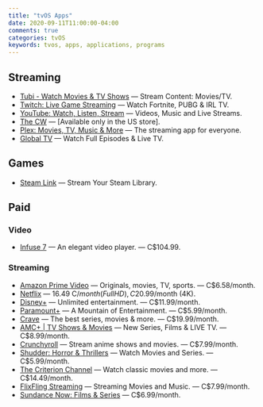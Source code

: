 ```yaml
---
title: "tvOS Apps"
date: 2020-09-11T11:00:00-04:00
comments: true
categories: tvOS
keywords: tvos, apps, applications, programs
---
```


## Streaming

* [Tubi - Watch Movies & TV Shows](https://apps.apple.com/ca/app/tubi-watch-movies-tv-shows/id886445756#?platform=appleTV) — Stream Content: Movies/TV.
* [Twitch: Live Game Streaming](https://apps.apple.com/ca/app/twitch-live-game-streaming/id460177396#?platform=appleTV) — Watch Fortnite, PUBG & IRL TV.
* [YouTube: Watch, Listen, Stream](https://apps.apple.com/ca/app/youtube-watch-upload-and-share-videos/id544007664#?platform=appleTV) — Videos, Music and Live Streams.
* [The CW](https://apps.apple.com/us/app/the-cw/id491730359?platform=appleTV) — [Available only in the US store].
* [Plex: Movies, TV, Music & More](https://apps.apple.com/ca/app/plex/id383457673#?platform=appleTV) — The streaming app for everyone.
* [Global TV](https://apps.apple.com/ca/app/global-tv/id404050595#?platform=appleTV) — Watch Full Episodes & Live TV.

## Games

* [Steam Link](https://apps.apple.com/ca/app/steam-link/id1246969117?platform=appleTV) — Stream Your Steam Library.

## Paid

### Video

* [Infuse 7](https://apps.apple.com/ca/app/infuse-7/id1136220934#?platform=appleTV) — An elegant video player. — C$104.99.

### Streaming

* [Amazon Prime Video](https://apps.apple.com/ca/app/amazon-prime-video/id545519333#?platform=appleTV) — Originals, movies, TV, sports. — C$6.58/month.
* [Netflix](https://apps.apple.com/ca/app/netflix/id363590051#?platform=appleTV) — 16.49 C$/month (Full HD), C$20.99/month (4K).
* [Disney+](https://apps.apple.com/ca/app/disney/id1446075923#?platform=appleTV) — Unlimited entertainment. — C$11.99/month.
* [Paramount+](https://apps.apple.com/ca/app/paramount/id1340650234#?platform=appleTV) — A Mountain of Entertainment. — C$5.99/month.
* [Crave](https://apps.apple.com/ca/app/crave/id942568279#?platform=appleTV) — The best series, movies & more. — C$19.99/month.
* [AMC+ | TV Shows & Movies](https://apps.apple.com/ca/app/amc-tv-shows-movies/id1578728899#?platform=appleTV) — New Series, Films & LIVE TV. — C$8.99/month.
* [Crunchyroll](https://apps.apple.com/ca/app/crunchyroll/id329913454) — Stream anime shows and movies. — C$7.99/month.
* [Shudder: Horror & Thrillers](https://apps.apple.com/ca/app/shudder-screams-on-demand/id919790315) — Watch Movies and Series. — C$5.99/month.
* [The Criterion Channel](https://apps.apple.com/ca/app/the-criterion-channel/id1454275199) — Watch classic movies and more. — C$14.49/month.
* [FlixFling Streaming](https://apps.apple.com/ca/app/flixfling-streaming/id379167709) — Streaming Movies and Music. — C$7.99/month.
* [Sundance Now: Films & Series](https://apps.apple.com/ca/app/sundance-now-films-series/id879902807) — C$6.99/month.
